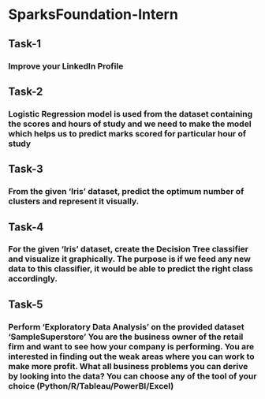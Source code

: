 # SparksFoundation-Intern

## Task-1 
### Improve your LinkedIn Profile 

## Task-2 
### Logistic Regression model is used from the dataset containing the scores and hours of study and we need to make the model which helps us to predict marks scored for particular hour of study

## Task-3 
### From the given ‘Iris’ dataset, predict the optimum number of clusters and represent it visually.

## Task-4 
### For the given ‘Iris’ dataset, create the Decision Tree classifier and visualize it graphically. The purpose is if we feed any new data to this classifier, it would be able to predict the right class accordingly.

## Task-5 
### Perform ‘Exploratory Data Analysis’ on the provided dataset ‘SampleSuperstore’ You are the business owner of the retail firm and want to see how your company is performing. You are interested in finding out the weak areas where you can work to make more profit. What all business problems you can derive by looking into the data? You can choose any of the tool of your choice (Python/R/Tableau/PowerBI/Excel)